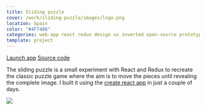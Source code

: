 ```yaml
---
title: Sliding puzzle
cover: /work/sliding-puzzle/images/logo.png
location: Spain
color: "#4F7486"
categories: web-app react redux design ux inverted open-source prototype
template: project
---
```


<p class="align-center">
<a class="btn external" role="button" href="https://gazpachu.github.io/sliding-puzzle/" target="_blank">Launch app</a>
<a class="btn github" role="button" href="https://github.com/gazpachu/sliding-puzzle" target="_blank">Source code</a>
</p>

The sliding puzzle is a small experiment with React and Redux to recreate the classic puzzle game where the aim is to move the pieces until revealing the complete image. I built it using the [create react app](https://github.com/facebook/create-react-app) in just a couple of days.

![](/work/sliding-puzzle/images/1.png)
